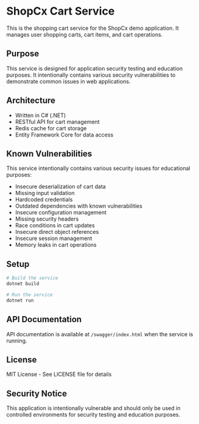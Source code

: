 # ShopCx Cart Service

This is the shopping cart service for the ShopCx demo application. It manages user shopping carts, cart items, and cart operations.

## Purpose
This service is designed for application security testing and education purposes. It intentionally contains various security vulnerabilities to demonstrate common issues in web applications.

## Architecture
- Written in C# (.NET)
- RESTful API for cart management
- Redis cache for cart storage
- Entity Framework Core for data access

## Known Vulnerabilities
This service intentionally contains various security issues for educational purposes:
- Insecure deserialization of cart data
- Missing input validation
- Hardcoded credentials
- Outdated dependencies with known vulnerabilities
- Insecure configuration management
- Missing security headers
- Race conditions in cart updates
- Insecure direct object references
- Insecure session management
- Memory leaks in cart operations

## Setup
```bash
# Build the service
dotnet build

# Run the service
dotnet run
```

## API Documentation
API documentation is available at `/swagger/index.html` when the service is running.

## License
MIT License - See LICENSE file for details

## Security Notice
This application is intentionally vulnerable and should only be used in controlled environments for security testing and education purposes. 